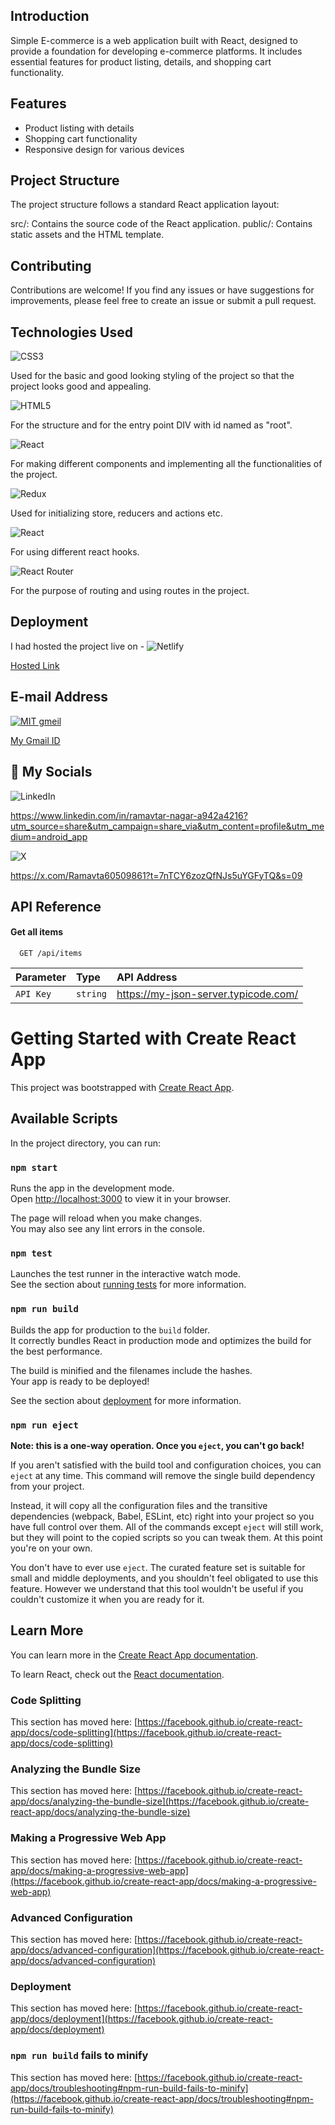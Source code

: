 ## Introduction

Simple E-commerce is a web application built with React, designed to provide a foundation for developing e-commerce platforms. It includes essential features for product listing, details, and shopping cart functionality.

## Features

- Product listing with details
- Shopping cart functionality
- Responsive design for various devices

## Project Structure

The project structure follows a standard React application layout:

src/: Contains the source code of the React application.
public/: Contains static assets and the HTML template.

## Contributing

Contributions are welcome! If you find any issues or have suggestions for improvements, please feel free to create an issue or submit a pull request.

## Technologies Used
![CSS3](https://img.shields.io/badge/css3-%231572B6.svg?style=for-the-badge&logo=css3&logoColor=white)

Used for the basic and good looking styling of the project so that the project looks good and appealing.

![HTML5](https://img.shields.io/badge/html5-%23E34F26.svg?style=for-the-badge&logo=html5&logoColor=white)

For the structure and for the entry point DIV with id named as "root".

![React](https://img.shields.io/badge/react-%2320232a.svg?style=for-the-badge&logo=react&logoColor=%2361DAFB)

For making different components and implementing all the functionalities of the project.

![Redux](https://img.shields.io/badge/redux-%23593d88.svg?style=for-the-badge&logo=redux&logoColor=white)

Used for initializing store, reducers and actions etc.

![React](https://img.shields.io/badge/hook-%2320232a.svg?style=for-the-badge&logo=react&logoColor=%2361DAFB)

For using different react hooks.

![React Router](https://img.shields.io/badge/React_Router-CA4245?style=for-the-badge&logo=react-router&logoColor=white)

For the purpose of routing and using routes in the project.



## Deployment

I had hosted the project live on -
![Netlify](https://img.shields.io/badge/netlify-%23000000.svg?style=for-the-badge&logo=netlify&logoColor=#00C7B7)

[Hosted Link](https://my-e-commercee.netlify.app/)


## E-mail Address

[![MIT gmeil](https://img.shields.io/badge/Gmail-D14836?style=for-the-badge&logo=gmail&logoColor=white)](https://choosealicense.com/licenses/mit/)

[My Gmail ID](ramavtarnagar13@gmail.com)


## 🔗 My Socials

![LinkedIn](https://img.shields.io/badge/linkedin-%230077B5.svg?style=for-the-badge&logo=linkedin&logoColor=white) 

https://www.linkedin.com/in/ramavtar-nagar-a942a4216?utm_source=share&utm_campaign=share_via&utm_content=profile&utm_medium=android_app

![X](https://img.shields.io/badge/X-%23000000.svg?style=for-the-badge&logo=X&logoColor=white)

https://x.com/Ramavta60509861?t=7nTCY6zozQfNJs5uYGFyTQ&s=09




## API Reference

#### Get all items

```http
  GET /api/items
```

| Parameter | Type     | API Address                |
| :-------- | :------- | :------------------------- |
| `API Key` | `string` | https://my-json-server.typicode.com/ |




# Getting Started with Create React App

This project was bootstrapped with [Create React App](https://github.com/facebook/create-react-app).

## Available Scripts

In the project directory, you can run:

### `npm start`

Runs the app in the development mode.\
Open [http://localhost:3000](http://localhost:3000) to view it in your browser.

The page will reload when you make changes.\
You may also see any lint errors in the console.

### `npm test`

Launches the test runner in the interactive watch mode.\
See the section about [running tests](https://facebook.github.io/create-react-app/docs/running-tests) for more information.

### `npm run build`

Builds the app for production to the `build` folder.\
It correctly bundles React in production mode and optimizes the build for the best performance.

The build is minified and the filenames include the hashes.\
Your app is ready to be deployed!

See the section about [deployment](https://facebook.github.io/create-react-app/docs/deployment) for more information.

### `npm run eject`

**Note: this is a one-way operation. Once you `eject`, you can't go back!**

If you aren't satisfied with the build tool and configuration choices, you can `eject` at any time. This command will remove the single build dependency from your project.

Instead, it will copy all the configuration files and the transitive dependencies (webpack, Babel, ESLint, etc) right into your project so you have full control over them. All of the commands except `eject` will still work, but they will point to the copied scripts so you can tweak them. At this point you're on your own.

You don't have to ever use `eject`. The curated feature set is suitable for small and middle deployments, and you shouldn't feel obligated to use this feature. However we understand that this tool wouldn't be useful if you couldn't customize it when you are ready for it.

## Learn More

You can learn more in the [Create React App documentation](https://facebook.github.io/create-react-app/docs/getting-started).

To learn React, check out the [React documentation](https://reactjs.org/).

### Code Splitting

This section has moved here: [https://facebook.github.io/create-react-app/docs/code-splitting](https://facebook.github.io/create-react-app/docs/code-splitting)

### Analyzing the Bundle Size

This section has moved here: [https://facebook.github.io/create-react-app/docs/analyzing-the-bundle-size](https://facebook.github.io/create-react-app/docs/analyzing-the-bundle-size)

### Making a Progressive Web App

This section has moved here: [https://facebook.github.io/create-react-app/docs/making-a-progressive-web-app](https://facebook.github.io/create-react-app/docs/making-a-progressive-web-app)

### Advanced Configuration

This section has moved here: [https://facebook.github.io/create-react-app/docs/advanced-configuration](https://facebook.github.io/create-react-app/docs/advanced-configuration)

### Deployment

This section has moved here: [https://facebook.github.io/create-react-app/docs/deployment](https://facebook.github.io/create-react-app/docs/deployment)

### `npm run build` fails to minify

This section has moved here: [https://facebook.github.io/create-react-app/docs/troubleshooting#npm-run-build-fails-to-minify](https://facebook.github.io/create-react-app/docs/troubleshooting#npm-run-build-fails-to-minify)

